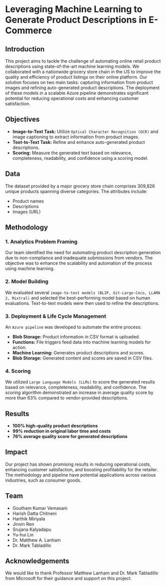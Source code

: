 # Leveraging Machine Learning to Generate Product Descriptions in E-Commerce

## Introduction
This project aims to tackle the challenge of automating online retail product descriptions using state-of-the-art machine learning models. We collaborated with a nationwide grocery store chain in the US to improve the quality and efficiency of product listings on their online platform. Our solution focuses on two main tasks: capturing information from product images and refining auto-generated product descriptions. The deployment of these models in a scalable Azure pipeline demonstrates significant potential for reducing operational costs and enhancing customer satisfaction.

## Objectives
- **Image-to-Text Task:** Utilize `Optical Character Recognition (OCR)` and image captioning to extract information from product images.
- **Text-to-Text Task:** Refine and enhance auto-generated product descriptions.
- **Scoring:** Measure the generated text based on relevance, completeness, readability, and confidence using a scoring model.

## Data
The dataset provided by a major grocery store chain comprises 309,826 unique products spanning diverse categories. The attributes include:
- Product names
- Descriptions
- Images (URL)

## Methodology
### 1. Analytics Problem Framing
Our team identified the need for automating product description generation due to non-compliance and inadequate submissions from vendors. The objective was to enhance the scalability and automation of the process using machine learning.

### 2. Model Building
We evaluated several `image-to-text models (BLIP, Git-Large-Coco, LLAMA 2, Mixtral)` and selected the best-performing model based on human evaluations. Text-to-text models were then used to refine the descriptions.

### 3. Deployment & Life Cycle Management
An `Azure pipeline` was developed to automate the entire process:
- **Blob Storage:** Product information in CSV format is uploaded.
- **Functions:** File triggers feed data into machine learning models for action.
- **Machine Learning:** Generates product descriptions and scores.
- **Blob Storage:** Generated content and scores are saved in CSV files.

### 4. Scoring
We utilized `Large Language Models (LLMs)` to score the generated results based on relevance, completeness, readability, and confidence. The scoring algorithm demonstrated an increase in average quality score by more than 63% compared to vendor-provided descriptions.

## Results
- **100% high-quality product descriptions**
- **99% reduction in original labor time and costs**
- **76% average quality score for generated descriptions**

## Impact
Our project has shown promising results in reducing operational costs, enhancing customer satisfaction, and boosting profitability for the retailer. The methodology and pipeline have potential applications across various industries, such as consumer goods.

## Team
- Goutham Kumar Vemasani
- Harish Datta Chitneni
- Harthik Miriyala
- Jinxin Ren
- Srujana Kalyadapu
- Yu-hui Lin
- Dr. Matthew A. Lanham
- Dr. Mark Tabladillo

## Acknowledgements
We would like to thank Professor Matthew Lanham and Dr. Mark Tabladillo from Microsoft for their guidance and support on this project.
